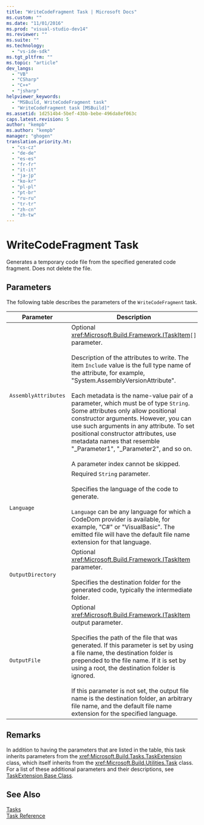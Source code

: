 ```yaml
---
title: "WriteCodeFragment Task | Microsoft Docs"
ms.custom: ""
ms.date: "11/01/2016"
ms.prod: "visual-studio-dev14"
ms.reviewer: ""
ms.suite: ""
ms.technology: 
  - "vs-ide-sdk"
ms.tgt_pltfrm: ""
ms.topic: "article"
dev_langs: 
  - "VB"
  - "CSharp"
  - "C++"
  - "jsharp"
helpviewer_keywords: 
  - "MSBuild, WriteCodeFragment task"
  - "WriteCodeFragment task [MSBuild]"
ms.assetid: 1d2514b4-5bef-43bb-bebe-496da8ef063c
caps.latest.revision: 5
author: "kempb"
ms.author: "kempb"
manager: "ghogen"
translation.priority.ht: 
  - "cs-cz"
  - "de-de"
  - "es-es"
  - "fr-fr"
  - "it-it"
  - "ja-jp"
  - "ko-kr"
  - "pl-pl"
  - "pt-br"
  - "ru-ru"
  - "tr-tr"
  - "zh-cn"
  - "zh-tw"
---
```

# WriteCodeFragment Task
Generates a temporary code file from the specified generated code fragment. Does not delete the file.  
  
## Parameters  
 The following table describes the parameters of the `WriteCodeFragment` task.  
  
|Parameter|Description|  
|---------------|-----------------|  
|`AssemblyAttributes`|Optional <xref:Microsoft.Build.Framework.ITaskItem>`[]` parameter.<br /><br /> Description of the attributes to write. The item `Include` value is the full type name of the attribute, for example, "System.AssemblyVersionAttribute".<br /><br /> Each metadata is the name-value pair of a parameter, which must be of type `String`. Some attributes only allow positional constructor arguments. However, you can use such arguments in any attribute. To set positional constructor attributes, use metadata names that resemble "_Parameter1", "_Parameter2", and so on.<br /><br /> A parameter index cannot be skipped.|  
|`Language`|Required `String` parameter.<br /><br /> Specifies the language of the code to generate.<br /><br /> `Language` can be any language for which a CodeDom provider is available, for example, "C#" or "VisualBasic". The emitted file will have the default file name extension for that language.|  
|`OutputDirectory`|Optional <xref:Microsoft.Build.Framework.ITaskItem> parameter.<br /><br /> Specifies the destination folder for the generated code, typically the intermediate folder.|  
|`OutputFile`|Optional <xref:Microsoft.Build.Framework.ITaskItem> output parameter.<br /><br /> Specifies the path of the file that was generated. If this parameter is set by using a file name, the destination folder is prepended to the file name. If it is set by using a root, the destination folder is ignored.<br /><br /> If this parameter is not set, the output file name is the destination folder, an arbitrary file name, and the default file name extension for the specified language.|  
  
## Remarks  
 In addition to having the parameters that are listed in the table, this task inherits parameters from the <xref:Microsoft.Build.Tasks.TaskExtension> class, which itself inherits from the <xref:Microsoft.Build.Utilities.Task> class. For a list of these additional parameters and their descriptions, see [TaskExtension Base Class](../msbuild/taskextension-base-class.md).  
  
## See Also  
 [Tasks](../msbuild/msbuild-tasks.md)   
 [Task Reference](../msbuild/msbuild-task-reference.md)